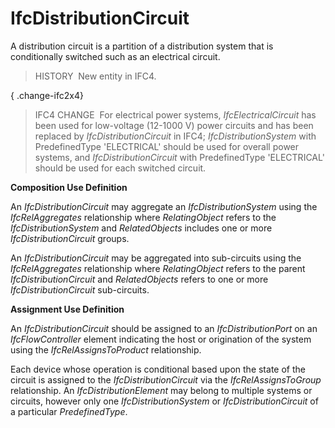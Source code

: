 # IfcDistributionCircuit

A distribution circuit is a partition of a distribution system that is conditionally switched such as an electrical circuit.

> HISTORY&nbsp; New entity in IFC4.

{ .change-ifc2x4}
> IFC4 CHANGE&nbsp; For electrical power systems, _IfcElectricalCircuit_ has been used for low-voltage (12-1000 V) power circuits and has been replaced by _IfcDistributionCircuit_ in IFC4; _IfcDistributionSystem_ with PredefinedType 'ELECTRICAL' should be used for overall power systems, and _IfcDistributionCircuit_ with PredefinedType 'ELECTRICAL' should be used for each switched circuit.

****Composition Use Definition****

An _IfcDistributionCircuit_ may aggregate an _IfcDistributionSystem_ using the _IfcRelAggregates_ relationship where _RelatingObject_ refers to the _IfcDistributionSystem_ and _RelatedObjects_ includes one or more _IfcDistributionCircuit_ groups.

An _IfcDistributionCircuit_ may be aggregated into sub-circuits using the _IfcRelAggregates_ relationship where _RelatingObject_ refers to the parent _IfcDistributionCircuit_ and _RelatedObjects_ refers to one or more _IfcDistributionCircuit_ sub-circuits.

****Assignment Use Definition****

An _IfcDistributionCircuit_ should be assigned to an _IfcDistributionPort_ on an _IfcFlowController_ element indicating the host or origination of the system using the _IfcRelAssignsToProduct_ relationship.

Each device whose operation is conditional based upon the state of the circuit is assigned to the _IfcDistributionCircuit_ via the _IfcRelAssignsToGroup_ relationship. An _IfcDistributionElement_ may belong to multiple systems or circuits, however only one _IfcDistributionSystem_ or _IfcDistributionCircuit_ of a particular _PredefinedType_.
